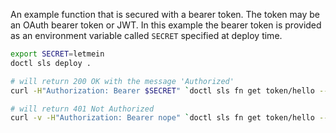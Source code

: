 An example function that is secured with a bearer token. The token may be an OAuth bearer token or JWT.
In this example the bearer token is provided as an environment variable called `SECRET` specified at deploy time.

```bash
export SECRET=letmein
doctl sls deploy .

# will return 200 OK with the message 'Authorized'
curl -H"Authorization: Bearer $SECRET" `doctl sls fn get token/hello --url`

# will return 401 Not Authorized
curl -v -H"Authorization: Bearer nope" `doctl sls fn get token/hello --url`
```
